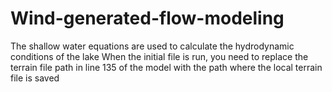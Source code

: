# Wind-generated-flow-modeling
The shallow water equations are used to calculate the hydrodynamic conditions of the lake
When the initial file is run, you need to replace the terrain file path in line 135 of the model with the path where the local terrain file is saved
